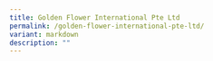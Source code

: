 ```yaml
---
title: Golden Flower International Pte Ltd
permalink: /golden-flower-international-pte-ltd/
variant: markdown
description: ""
---
```


